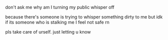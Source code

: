 don't ask me why am I turning my public whisper off

because
there's someone is trying to whisper something dirty to me but idk if its someone who is stalking me I feel not safe rn

pls take care of urself. just letting u know
